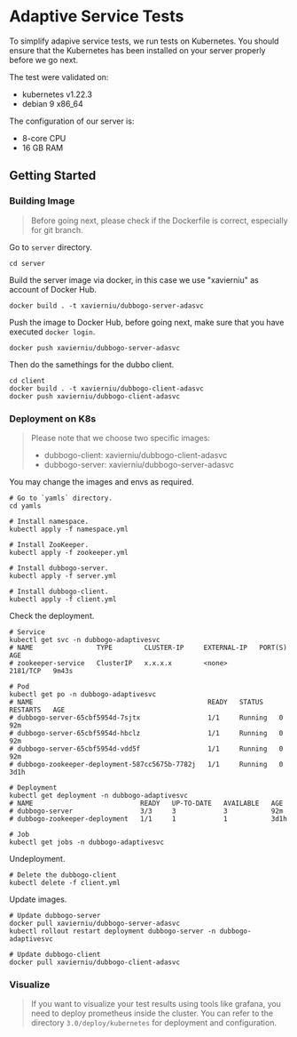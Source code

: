 # Adaptive Service Tests

To simplify adapive service tests, we run tests on Kubernetes. You should ensure that the Kubernetes has been installed on your server properly before we go next.

The test were validated on:

- kubernetes v1.22.3
- debian 9 x86_64

The configuration of our server is:

- 8-core CPU
- 16 GB RAM

## Getting Started

### Building Image

> Before going next, please check if the Dockerfile is correct, especially for git branch.

Go to `server` directory.

```shell
cd server
```

Build the server image via docker, in this case we use "xavierniu" as account of Docker Hub.

```shell
docker build . -t xavierniu/dubbogo-server-adasvc
```

Push the image to Docker Hub, before going next, make sure that you have executed `docker login`.

```shell
docker push xavierniu/dubbogo-server-adasvc
```

Then do the samethings for the dubbo client.

```shell
cd client
docker build . -t xavierniu/dubbogo-client-adasvc
docker push xavierniu/dubbogo-client-adasvc
```

### Deployment on K8s

> Please note that we choose two specific images:
> 
> - dubbogo-client: xavierniu/dubbogo-client-adasvc
> - dubbogo-server: xavierniu/dubbogo-server-adasvc

You may change the images and envs as required.

```shell
# Go to `yamls` directory.
cd yamls

# Install namespace.
kubectl apply -f namespace.yml

# Install ZooKeeper.
kubectl apply -f zookeeper.yml

# Install dubbogo-server.
kubectl apply -f server.yml

# Install dubbogo-client.
kubectl apply -f client.yml
```

Check the deployment.

```shell
# Service
kubectl get svc -n dubbogo-adaptivesvc
# NAME                TYPE        CLUSTER-IP     EXTERNAL-IP   PORT(S)    AGE
# zookeeper-service   ClusterIP   x.x.x.x        <none>        2181/TCP   9m43s

# Pod
kubectl get po -n dubbogo-adaptivesvc
# NAME                                            READY   STATUS    RESTARTS   AGE
# dubbogo-server-65cbf5954d-7sjtx                 1/1     Running   0          92m
# dubbogo-server-65cbf5954d-hbclz                 1/1     Running   0          92m
# dubbogo-server-65cbf5954d-vdd5f                 1/1     Running   0          92m
# dubbogo-zookeeper-deployment-587cc5675b-7782j   1/1     Running   0          3d1h

# Deployment
kubectl get deployment -n dubbogo-adaptivesvc
# NAME                           READY   UP-TO-DATE   AVAILABLE   AGE
# dubbogo-server                 3/3     3            3           92m
# dubbogo-zookeeper-deployment   1/1     1            1           3d1h

# Job
kubectl get jobs -n dubbogo-adaptivesvc
```

Undeployment.

```shell
# Delete the dubbogo-client
kubectl delete -f client.yml
```

Update images.

```shell
# Update dubbogo-server
docker pull xavierniu/dubbogo-server-adasvc
kubectl rollout restart deployment dubbogo-server -n dubbogo-adaptivesvc

# Update dubbogo-client
docker pull xavierniu/dubbogo-client-adasvc
```

### Visualize

> If you want to visualize your test results using tools like grafana, you need to deploy prometheus inside the cluster. You can refer to the directory `3.0/deploy/kubernetes` for deployment and configuration.
